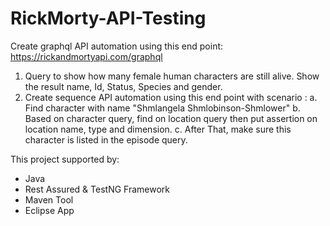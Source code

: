 # RickMorty-API-Testing
Create graphql API automation using this end point: https://rickandmortyapi.com/graphql

1. Query to show how many female human characters are still alive. Show the result name, Id, Status, Species and gender.
2. Create sequence API automation using this end point with scenario : 
	a. Find character with name "Shmlangela Shmlobinson-Shmlower" 
	b. Based on character query, find on location query then put assertion on location name, type and dimension. 
	c. After That, make sure this character is listed in the episode query.
    
    
This project supported by:
- Java 
- Rest Assured & TestNG Framework
- Maven Tool
- Eclipse App
